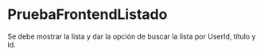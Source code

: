 # PruebaFrontendListado
Se debe mostrar la lista y dar la opción de buscar la lista por UserId, título y Id.
